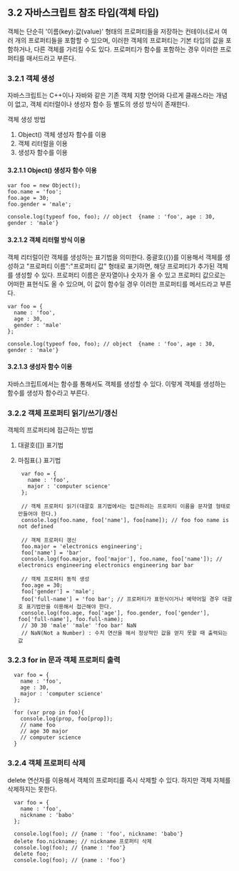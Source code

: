 
## 3.2 자바스크립트 참조 타입(객체 타입)
객체는 단순히 '이름(key):값(value)' 형태의 프로퍼티들을 저장하는 컨테이너로서 여러 개의 프로퍼티들을 포함할 수 있으며, 이러한 객체의 프로퍼티는 기본 타입의 값을 포함하거나, 다른 객체를 가리킬 수도 있다. 프로퍼티가 함수를 포함하는 경우 이러한 프로퍼티를 매서드라고 부른다. 

### 3.2.1 객체 생성 
자바스크립트는 C++이나 자바와 같은 기존 객체 지향 언어와 다르게 클래스라는 개념이 없고, 객체 리터럴이나 생성자 함수 등 별도의 생성 방식이 존재한다.


객체 생성 방법 
1. Object() 객체 생성자 함수를 이용
2. 객체 리터럴을 이용
3. 생성자 함수를 이용

#### 3.2.1.1 Object() 생성자 함수 이용

    var foo = new Object();
    foo.name = 'foo';
    foo.age = 30;
    foo.gender = 'male';

    console.log(typeof foo, foo); // object  {name : 'foo', age : 30, gender : 'male'}

#### 3.2.1.2 객체 리터럴 방식 이용 
객체 리터럴이란 객체를 생성하는 표기법을 의미한다. 중괄호({})를 이용해서 객체를 생성하고 "프로퍼티 이름":"프로퍼티 값" 형태로 표기하면, 해당 프로퍼티가 추가된 객체를 생성할 수 있다. 프로퍼티 이름은 문자열이나 숫자가 올 수 있고 프로퍼티 값으로는 어떠한 표현식도 올 수 있으며, 이 값이 함수일 경우 이러한 프로퍼티를 메서드라고 부른다.

    var foo = {
      name : 'foo',
      age : 30,
      gender : 'male'
    };

    console.log(typeof foo, foo); // object  {name : 'foo', age : 30, gender : 'male'} 

#### 3.2.1.3 생성자 함수 이용 
자바스크립트에서는 함수를 통해서도 객체를 생성할 수 있다. 이렇게 객체를 생성하는 함수를 생성자 함수라고 부른다. 

### 3.2.2 객체 프로퍼티 읽기/쓰기/갱신
객체의 프로퍼티에 접근하는 방법 
1. 대괄호([]) 표기법
2. 마침표(.) 표기법 


        var foo = {
          name : 'foo',
          major : 'computer science'
        };

        // 객체 프로퍼티 읽기(대괄호 표기법에서는 접근하려는 프로퍼티 이름을 문자열 형태로 만들어야 한다.)  
        console.log(foo.name, foo['name'], foo[name]); // foo foo name is not defined 

        // 객체 프로퍼티 갱신   
        foo.major = 'electronics engineering';
        foo['name'] = 'bar'
        console.log(foo.major, foo['major'], foo.name, foo['name']); // electronics engineering electronics engineering bar bar 

        // 객체 프로퍼티 동적 생성   
        foo.age = 30;
        foo['gender'] = 'male';
        foo['full-name'] = 'foo bar'; // 프로퍼티가 표현식이거나 예약어일 경우 대괄호 표기법만을 이용해서 접근해야 한다. 
        console.log(foo.age, foo['age'], foo.gender, foo['gender'], foo['full-name'], foo.full-name); 
        // 30 30 'male' 'male' 'foo bar' NaN
        // NaN(Not a Number) : 수치 연산을 해서 정상적인 값을 얻지 못할 때 출력되는 값 
      



### 3.2.3 for in 문과 객체 프로퍼티 출력 

      var foo = {
        name : 'foo',
        age : 30,
        major : 'computer science'
      };

      for (var prop in foo){
        console.log(prop, foo[prop]); 
        // name foo 
        // age 30 major 
        // computer science
      }

### 3.2.4 객체 프로퍼티 삭제 
delete 연산자를 이용해서 객체의 프로퍼티를 즉시 삭제할 수 있다. 하지만 객체 자체를 삭제하지는 못한다.

      var foo = {
        name : 'foo',
        nickname : 'babo'
      };

      console.log(foo); // {name : 'foo', nickname: 'babo'}
      delete foo.nickname; // nickname 프로퍼티 삭제
      console.log(foo); // {name : 'foo'}
      delete foo;
      console.log(foo); // {name : 'foo'}
